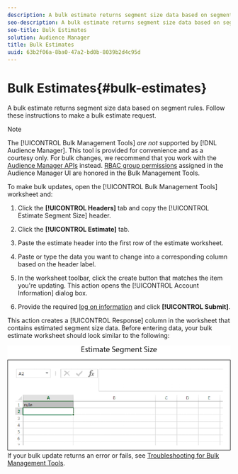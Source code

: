 ```yaml
---
description: A bulk estimate returns segment size data based on segment rules. Follow these instructions to make a bulk estimate request.
seo-description: A bulk estimate returns segment size data based on segment rules. Follow these instructions to make a bulk estimate request.
seo-title: Bulk Estimates
solution: Audience Manager
title: Bulk Estimates
uuid: 63b2f06a-8ba0-47a2-bd0b-8039b2d4c95d
---
```


# Bulk Estimates{#bulk-estimates}

A bulk estimate returns segment size data based on segment rules. Follow these instructions to make a bulk estimate request.

<!-- 

t_bulk_estimates.xml

 -->

>[!NOTE]
>
>The [!UICONTROL Bulk Management Tools] *are not* supported by [!DNL Audience Manager]. This tool is provided for convenience and as a courtesy only. For bulk changes, we recommend that you work with the [Audience Manager APIs](https://marketing.adobe.com/resources/help/en_US/aam/?f=c_api.html) instead. [RBAC group permissions](../../features/administration/administration-overview.md) assigned in the Audience Manager UI are honored in the Bulk Management Tools.

To make bulk updates, open the [!UICONTROL Bulk Management Tools] worksheet and: 

1. Click the **[!UICONTROL Headers]** tab and copy the [!UICONTROL Estimate Segment Size] header.
1. Click the **[!UICONTROL Estimate]** tab.
1. Paste the estimate header into the first row of the estimate worksheet.
1. Paste or type the data you want to change into a corresponding column based on the header label.
1. In the worksheet toolbar, click the create button that matches the item you're updating.
This action opens the [!UICONTROL Account Information] dialog box. 
   
1. Provide the required [log on information](../../reference/bulk-management-tools/bulk-management-intro.md#section_6FE9BADB30254A4FADC77D2DCFB6A1EE) and click **[!UICONTROL Submit]**.

This action creates a [!UICONTROL Response] column in the worksheet that contains estimated segment size data. Before entering data, your bulk estimate worksheet should look similar to the following: 

![](assets/estimate.png)
If your bulk update returns an error or fails, see [Troubleshooting for Bulk Management Tools](../../reference/bulk-management-tools/bulk-troubleshooting.md#reference_1A3E7E0CEF6A4D8D801BC363A3C30C1A). 

